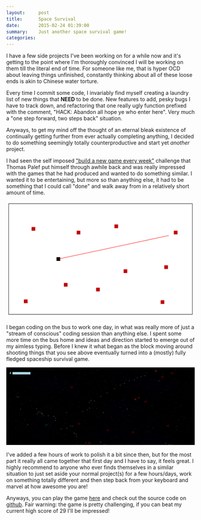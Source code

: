 ```yaml
---
layout:     post
title:      Space Survival
date:       2015-02-24 01:39:00
summary:    Just another space survival game!
categories: 
---
```

I have a few side projects I've been working on for a while now and it's getting to the point where I'm thoroughly convinced I will be working on them till the literal end of time. For someone like me, that is hyper OCD about leaving things unfinished, constantly thinking about all of these loose ends is akin to Chinese water torture.

Every time I commit some code, I invariably find myself creating a laundry list of new things that __NEED__ to be done. New features to add, pesky bugs I have to track down, and refactoring that one really ugly function prefixed with the comment, "HACK: Abandon all hope ye who enter here". Very much a  "one step forward, two steps back" situation.

Anyways, to get my mind off the thought of an eternal bleak existence of continually getting further from ever actually completing anything, I decided to do something seemingly totally counterproductive and start yet _another_ project. 

I had seen the self imposed ["build a new game every week"](http://www.lessmilk.com/12games) challenge that Thomas Palef put himself through awhile back and was really impressed with the games that he had produced and wanted to do something similar. I wanted it to be entertaining, but more so than anything else, it had to be something that I could call "done" and walk away from in a relatively short amount of time.

![Screenshot of early developmentt](/images/space/game-screenshot.png)

I began coding on the bus to work one day, in what was really more of just a "stream of conscious" coding session than anything else. I spent some more time on the bus home and ideas and direction started to emerge out of my aimless typing. Before I knew it what began as the block moving around shooting things that you see above eventually turned into a (mostly) fully fledged spaceship survival game.

![Screenshot from Space Game](/images/space/space-screenshot.png)

I've added a few hours of work to polish it a bit since then, but for the most part it really all came together that first day and I have to say, it feels great. I highly recommend to anyone who ever finds themselves in a similar situation to just set aside your normal project(s) for a few hours/days, work on something totally different and then step back from your keyboard and marvel at how awesome you are! 

Anyways, you can play the game [here](/space/) and check out the source code on [github](https://github.com/chrisbubernak/ChrisBubernak.GitHub.io/tree/master/demos/space). Fair warning: the game is pretty challenging, if you can beat my current high score of 29 I'll be impressed!
